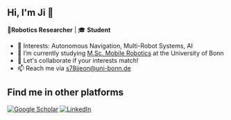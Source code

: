 ## Hi, I'm Ji 👋
🤖<b>Robotics Researcher</b> | 🎓 <b>Student</b> 
- 🔭 Interests: Autonomous Navigation, Multi-Robot Systems, AI
- 🌱 I’m currently studying <a href ="https://www.moro.uni-bonn.de/">M.Sc. Mobile Robotics</a> at the University of Bonn
- 🤝 Let's collaborate if your interests match!
- 📫 Reach me via s78jjeon@uni-bonn.de

## Find me in other platforms
[![Google Scholar](https://img.shields.io/badge/Scholar-Profile-lightgrey?logo=googlescholar)](https://scholar.google.com/citations?user=P9a8uqoAAAAJ&hl=en&oi=ao)
[![LinkedIn](https://img.shields.io/badge/LinkedIn-Profile-blue?logo=linkedin)](https://www.linkedin.com/in/ji-jeong/)

<!--
**seekbot/seekbot** is a ✨ _special_ ✨ repository because its `README.md` (this file) appears on your GitHub profile.

Here are some ideas to get you started:

- 🔭 I’m currently working on ...
- 🌱 I’m currently learning ...
- 👯 I’m looking to collaborate on ...
- 🤔 I’m looking for help with ...
- 💬 Ask me about ...
- 📫 How to reach me: ...
- 😄 Pronouns: ...
- ⚡ Fun fact: ...
-->
